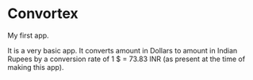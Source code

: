 # Convortex
My first app.

It is a very basic app. It converts amount in Dollars to amount in Indian Rupees by a conversion rate of 1 $ = 73.83 INR (as present at the time of making this app).
